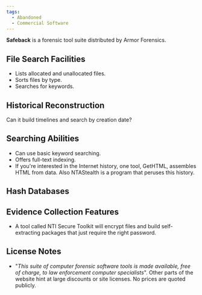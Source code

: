 ```yaml
---
tags:
  - Abandoned
  - Commercial Software
---
```

**Safeback** is a forensic tool suite distributed by Armor Forensics.

## File Search Facilities

- Lists allocated and unallocated files.
- Sorts files by type.
- Searches for keywords.

## Historical Reconstruction

Can it build timelines and search by creation date?

## Searching Abilities

- Can use basic keyword searching.
- Offers full-text indexing.
- If you're interested in the Internet history, one tool, GetHTML, assembles
  HTML from data. Also NTAStealth is a program that peruses this history.

## Hash Databases

## Evidence Collection Features

- A tool called NTI Secure Toolkit will encrypt files and build self-extracting
  packages that just require the right password.

## License Notes

- "*This suite of computer forensic software tools is made available,
  free of charge, to law enforcement computer specialists*". Other parts
  of the website hint at large discounts or site licenses. No prices are
  quoted publicly.
